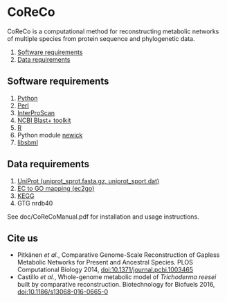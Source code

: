 # CoReCo

CoReCo is a computational method for reconstructing metabolic networks of multiple species from protein sequence and phylogenetic data.

1. [Software requirements](#software-requirements)
2. [Data requirements](#data-requirements)

## Software requirements

1. [Python](http://www.python.org/getit/)
2. [Perl](http://www.perl.org/)
3. [InterProScan](http://ftp.ebi.ac.uk/pub/databases/interpro/iprscan/)
4. [NCBI Blast+ toolkit](http://ftp.ncbi.nlm.nih.gov/blast/executables/blast+/LATEST/)
5. [R](http://www.r-project.org/)
6. Python module [newick](http://users-birc.au.dk/mailund/newick.html)
7. [libsbml](http://sourceforge.net/projects/sbml/files/libsbml/5.7.0/stable/)

## Data requirements

1. [UniProt (uniprot_sprot.fasta.gz, uniprot_sport.dat)](http://ftp.uniprot.org/pub/databases/uniprot/knowledgebase/)
2. [EC to GO mapping (ec2go)](http://www.geneontology.org/external2go/ec2go/)
3. [KEGG](http://www.kegg.jp/kegg/download/)
4. GTG nrdb40

See doc/CoReCoManual.pdf for installation and usage instructions.

## Cite us

* Pitkänen *et al.*, Comparative Genome-Scale Reconstruction of Gapless Metabolic Networks for Present and Ancestral Species. PLOS Computational Biology 2014, [doi:10.1371/journal.pcbi.1003465](https://doi.org/10.1371/journal.pcbi.1003465)
* Castillo *et al.*, Whole-genome metabolic model of *Trichoderma reesei* built by comparative reconstruction. Biotechnology for Biofuels 2016, [doi:10.1186/s13068-016-0665-0](10.1186/s13068-016-0665-0)

